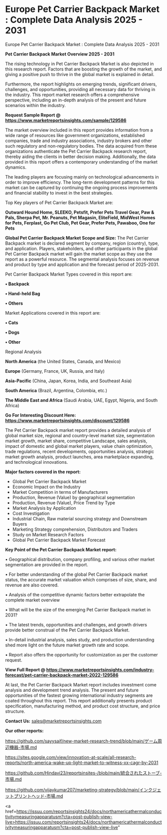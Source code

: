# Europe Pet Carrier Backpack Market : Complete Data Analysis 2025 - 2031
Europe Pet Carrier Backpack Market : Complete Data Analysis 2025 - 2031

<Strong> Pet Carrier Backpack Market Overview 2025 - 2031</strong>

The rising technology in Pet Carrier Backpack Market is also depicted in this research report. Factors that are boosting the growth of the market, and giving a positive push to thrive in the global market is explained in detail.

Furthermore, the report highlights on emerging trends, significant drivers, challenges, and opportunities, providing all necessary data for thriving in the industry. This report market research offers a comprehensive perspective, including an in-depth analysis of the present and future scenarios within the industry.

<strong>Request Sample Report @ <a href=https://www.marketreportsinsights.com/sample/129586>https://www.marketreportsinsights.com/sample/129586</a></strong>

The market overview included in this report provides information from a wide range of resources like government organizations, established companies, trade and industry associations, industry brokers and other such regulatory and non-regulatory bodies. The data acquired from these organizations authenticate the Pet Carrier Backpack research report, thereby aiding the clients in better decision making. Additionally, the data provided in this report offers a contemporary understanding of the market dynamics.

The leading players are focusing mainly on technological advancements in order to improve efficiency. The long-term development patterns for this market can be captured by continuing the ongoing process improvements and financial stability to invest in the best strategies.

Top Key players of Pet Carrier Backpack Market are:

<strong>Outward Hound Home, SLEEKO, Petsfit, Prefer Pets Travel Gear, Paw & Pals, Sherpa Pet, Mr. Peanuts, Pet Magasin, EliteField, MidWest Homes for Pets, Ferplast, Go Pet Club, Pet Gear, Prefer Pets, Pawaboo, One for Pets</strong>

<strong><b>Global Pet Carrier Backpack Market Scope and Size:</b></strong>
The Pet Carrier Backpack market is declared segment by company, region (country), type, and application. Players, stakeholders, and other participants in the global Pet Carrier Backpack market will gain the market scope as they use the report as a powerful resource. The segmental analysis focuses on revenue and product by type and application and the forecast period of 2025-2031.

Pet Carrier Backpack Market Types covered in this report are:

<strong>• Backpack

• Hand-held Bag

• Others</strong>

Market Applications covered in this report are:

<strong>• Cats

• Dogs

• Other</strong> 

Regional Analysis

<strong>North America</strong> (the United States, Canada, and Mexico)

<strong>Europe</strong> (Germany, France, UK, Russia, and Italy)

<strong>Asia-Pacific</strong> (China, Japan, Korea, India, and Southeast Asia)

<strong>South America</strong> (Brazil, Argentina, Colombia, etc.)

<strong>The Middle East and Africa</strong> (Saudi Arabia, UAE, Egypt, Nigeria, and South Africa)

<strong>Go For Interesting Discount Here: <a href=https://www.marketreportsinsights.com/discount/129586>https://www.marketreportsinsights.com/discount/129586</a></strong>

The Pet Carrier Backpack market report provides a detailed analysis of global market size, regional and country-level market size, segmentation market growth, market share, competitive Landscape, sales analysis, impact of domestic and global market players, value chain optimization, trade regulations, recent developments, opportunities analysis, strategic market growth analysis, product launches, area marketplace expanding, and technological innovations.

<strong><b>Major factors covered in the report:</b></strong>
<ul>
  <li>Global Pet Carrier Backpack Market </li>
  <li>Economic Impact on the Industry</li>
  <li>Market Competition in terms of Manufacturers</li>
  <li>Production, Revenue (Value) by geographical segmentation</li>
  <li>Production, Revenue (Value), Price Trend by Type</li>
  <li>Market Analysis by Application</li>
  <li>Cost Investigation</li>
  <li>Industrial Chain, Raw material sourcing strategy and Downstream Buyers</li>
  <li>Marketing Strategy comprehension, Distributors and Traders</li>
  <li>Study on Market Research Factors</li>
  <li>Global Pet Carrier Backpack Market Forecast</li>
</ul>

<strong><b>Key Point of the Pet Carrier Backpack Market report:</b></strong>

• Geographical distribution, company profiling, and various other market segmentation are provided in the report.

• For better understanding of the global Pet Carrier Backpack market status, the accurate market valuation which comprises of size, share, and revenue are also covered.

• Analysis of the competitive dynamic factors better extrapolate the complete market overview

• What will be the size of the emerging Pet Carrier Backpack market in 2031?

• The latest trends, opportunities and challenges, and growth drivers provide better construal of the Pet Carrier Backpack Market.

• In-detail industrial analysis, sales study, and production understanding shed more light on the future market growth rate and scope.

• Report also offers the opportunity for customization as per the customer request.

<strong><b>View Full Report @ <a href=https://www.marketreportsinsights.com/industry-forecast/pet-carrier-backpack-market-2022-129586>https://www.marketreportsinsights.com/industry-forecast/pet-carrier-backpack-market-2022-129586</a></b></strong>


At last, the Pet Carrier Backpack Market report includes investment come analysis and development trend analysis. The present and future opportunities of the fastest growing international industry segments are coated throughout this report. This report additionally presents product specification, manufacturing method, and product cost structure, and price structure.

<strong>Contact Us:</strong>
sales@marketreportsinsights.com

<strong>Our other reports:</strong>

<a href=https://github.com/sayysaif/new-market-research-trend/blob/main/ゲーム周辺機器-市場.md>https://github.com/sayysaif/new-market-research-trend/blob/main/ゲーム周辺機器-市場.md</a>

<a href=https://sites.google.com/view/innovation-at-scale/all-research-reports/north-america-wake-up-light-market-to-witness-xx-cagr-by-2031>https://sites.google.com/view/innovation-at-scale/all-research-reports/north-america-wake-up-light-market-to-witness-xx-cagr-by-2031</a>

<a href=https://github.com/Hindavi23/reportsinsites-/blob/main/統合されたストーブ-市場.md>https://github.com/Hindavi23/reportsinsites-/blob/main/統合されたストーブ-市場.md</a>

<a href=https://github.com/vijaykumar207/marketing-strategy/blob/main/インクジェットプリントヘッド-市場.md>https://github.com/vijaykumar207/marketing-strategy/blob/main/インクジェットプリントヘッド-市場.md</a>

<a href=https://issuu.com/reportsinsights24/docs/northamericathermalconductivitymeasuringapparatusm?cta=post-publish-view-live>https://issuu.com/reportsinsights24/docs/northamericathermalconductivitymeasuringapparatusm?cta=post-publish-view-live</a>"
